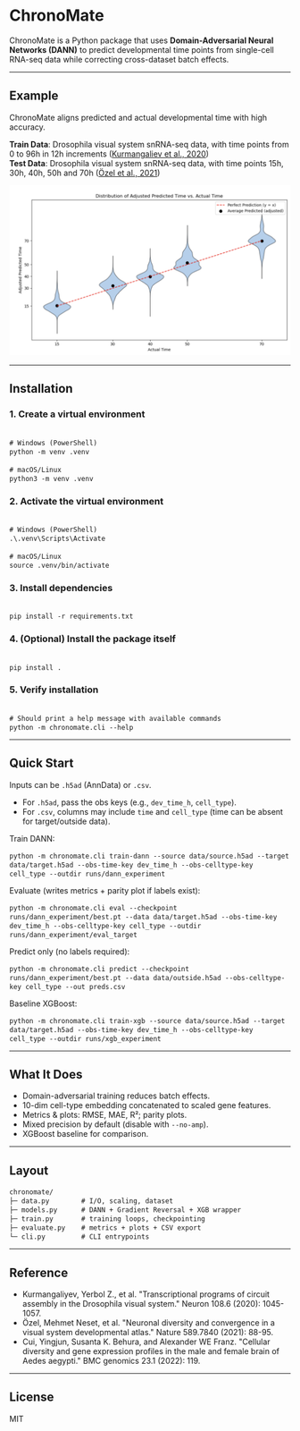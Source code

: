 # ChronoMate

ChronoMate is a Python package that uses **Domain-Adversarial Neural Networks (DANN)** to predict developmental time points from single-cell RNA-seq data while correcting cross-dataset batch effects.

---

## Example

ChronoMate aligns predicted and actual developmental time with high accuracy.

**Train Data**: Drosophila visual system snRNA-seq data, with time points from 0 to 96h in 12h increments ([Kurmangaliev et al., 2020](https://www.cell.com/neuron/fulltext/S0896-6273(20)30774-1?dgcid=raven_jbs_aip_email))  
**Test Data**: Drosophila visual system snRNA-seq data, with time points 15h, 30h, 40h, 50h and 70h ([Özel et al., 2021](https://www.nature.com/articles/s41586-020-2879-3))

<img src="/Fig3.png" alt="drawing" width="700"/>

---
## Installation

### 1. Create a virtual environment
<pre><code>
# Windows (PowerShell)
python -m venv .venv

# macOS/Linux
python3 -m venv .venv
</code></pre>

### 2. Activate the virtual environment
<pre><code>
# Windows (PowerShell)
.\.venv\Scripts\Activate

# macOS/Linux
source .venv/bin/activate
</code></pre>

### 3. Install dependencies
<pre><code>
pip install -r requirements.txt
</code></pre>

### 4. (Optional) Install the package itself
<pre><code>
pip install .
</code></pre>

### 5. Verify installation
<pre><code>
# Should print a help message with available commands
python -m chronomate.cli --help
</code></pre>


---

## Quick Start

Inputs can be `.h5ad` (AnnData) or `.csv`.

- For `.h5ad`, pass the obs keys (e.g., `dev_time_h`, `cell_type`).
- For `.csv`, columns may include `time` and `cell_type` (time can be absent for target/outside data).

Train DANN:

    python -m chronomate.cli train-dann --source data/source.h5ad --target data/target.h5ad --obs-time-key dev_time_h --obs-celltype-key cell_type --outdir runs/dann_experiment

Evaluate (writes metrics + parity plot if labels exist):

    python -m chronomate.cli eval --checkpoint runs/dann_experiment/best.pt --data data/target.h5ad --obs-time-key dev_time_h --obs-celltype-key cell_type --outdir runs/dann_experiment/eval_target

Predict only (no labels required):

    python -m chronomate.cli predict --checkpoint runs/dann_experiment/best.pt --data data/outside.h5ad --obs-celltype-key cell_type --out preds.csv

Baseline XGBoost:

    python -m chronomate.cli train-xgb --source data/source.h5ad --target data/target.h5ad --obs-time-key dev_time_h --obs-celltype-key cell_type --outdir runs/xgb_experiment

---

## What It Does

- Domain-adversarial training reduces batch effects.
- 10-dim cell-type embedding concatenated to scaled gene features.
- Metrics & plots: RMSE, MAE, R²; parity plots.
- Mixed precision by default (disable with `--no-amp`).
- XGBoost baseline for comparison.

---

## Layout

    chronomate/
    ├─ data.py        # I/O, scaling, dataset
    ├─ models.py      # DANN + Gradient Reversal + XGB wrapper
    ├─ train.py       # training loops, checkpointing
    ├─ evaluate.py    # metrics + plots + CSV export
    └─ cli.py         # CLI entrypoints

---

## Reference

- Kurmangaliyev, Yerbol Z., et al. "Transcriptional programs of circuit assembly in the Drosophila visual system." Neuron 108.6 (2020): 1045-1057.
- Özel, Mehmet Neset, et al. "Neuronal diversity and convergence in a visual system developmental atlas." Nature 589.7840 (2021): 88-95.
- Cui, Yingjun, Susanta K. Behura, and Alexander WE Franz. "Cellular diversity and gene expression profiles in the male and female brain of Aedes aegypti." BMC genomics 23.1 (2022): 119.

---

## License

MIT
